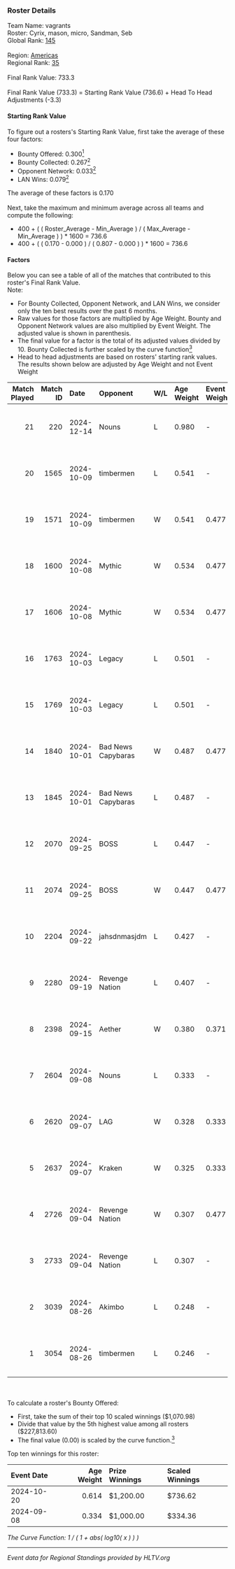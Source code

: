 ### Roster Details<br />
Team Name: vagrants<br />
Roster: Cyrix, mason, micro, Sandman, Seb<br />
Global Rank: [145](../../standings_global_2025_01_16.md)<br />
<br />
Region: [Americas]( ../../standings_americas_2025_01_16.md)<br />
Regional Rank: [35]( ../../standings_americas_2025_01_16.md)<br />
<br />
Final Rank Value:  733.3<br />
<br />
Final Rank Value (733.3) = Starting Rank Value (736.6) + Head To Head Adjustments (-3.3)<br />

#### Starting Rank Value<br />
To figure out a rosters's Starting Rank Value, first take the average of these four factors:<br />
- Bounty Offered: 0.300[<sup>1</sup>](#table2)
- Bounty Collected: 0.267[<sup>2</sup>](#table1)
- Opponent Network: 0.033[<sup>2</sup>](#table1)
- LAN Wins: 0.079[<sup>2</sup>](#table1)

The average of these factors is 0.170<br />
<br />
Next, take the maximum and minimum average across all teams and compute the following:<br />
- 400 + ( ( Roster_Average - Min_Average ) / ( Max_Average - Min_Average ) ) * 1600 = 736.6
- 400 + ( ( 0.170 - 0.000 ) / ( 0.807 - 0.000 ) ) * 1600 = 736.6


#### Factors<br />
Below you can see a table of all of the matches that contributed to this roster's Final Rank Value.<br />
Note:<br />

- For Bounty Collected, Opponent Network, and LAN Wins, we consider only the ten best results over the past 6 months.
- Raw values for those factors are multiplied by Age Weight. Bounty and Opponent Network values are also multiplied by Event Weight. The adjusted value is shown in parenthesis.
- The final value for a factor is the total of its adjusted values divided by 10. Bounty Collected is further scaled by the curve function[<sup>3</sup>](#curveFunction)
- Head to head adjustments are based on rosters' starting rank values. The results shown below are adjusted by Age Weight and not Event Weight
<span id="table1"></span><br />


| Match Played | Match ID | Date       | Opponent           | W/L | Age Weight | Event Weight | Bounty Collected | Opponent Network | LAN Wins  | H2H Adj. | Roster                            |
| -: | -: | :- | :- | :- | :- | :- | :- | :- | :- | -: | :- |
|           21 |      220 | 2024-12-14 | Nouns              | L   | 0.980      | -            | -                | -                | -         |    -3.79 | Cyrix, mason, micro, Sandman, Seb |
|           20 |     1565 | 2024-10-09 | timbermen          | L   | 0.541      | -            | -                | -                | -         |    -5.83 | Cyrix, DJF, Sandman, Seb, Tender  |
|           19 |     1571 | 2024-10-09 | timbermen          | W   | 0.541      | 0.477        | 0.030 (0.008)    | 0.375 (0.097)    | 0 (0.000) |    11.49 | Cyrix, DJF, Sandman, Seb, Tender  |
|           18 |     1600 | 2024-10-08 | Mythic             | W   | 0.534      | 0.477        | 0.000 (0.000)    | 0.096 (0.025)    | 0 (0.000) |     4.71 | Cyrix, DJF, Sandman, Seb, Tender  |
|           17 |     1606 | 2024-10-08 | Mythic             | W   | 0.534      | 0.477        | 0.000 (0.000)    | 0.096 (0.025)    | 0 (0.000) |     4.90 | Cyrix, DJF, Sandman, Seb, Tender  |
|           16 |     1763 | 2024-10-03 | Legacy             | L   | 0.501      | -            | -                | -                | -         |    -1.72 | Cyrix, DJF, Sandman, Seb, Tender  |
|           15 |     1769 | 2024-10-03 | Legacy             | L   | 0.501      | -            | -                | -                | -         |    -1.74 | Cyrix, DJF, Sandman, Seb, Tender  |
|           14 |     1840 | 2024-10-01 | Bad News Capybaras | W   | 0.487      | 0.477        | 0.003 (0.001)    | 0.278 (0.065)    | 0 (0.000) |     8.27 | Cyrix, DJF, Sandman, Seb, Tender  |
|           13 |     1845 | 2024-10-01 | Bad News Capybaras | L   | 0.487      | -            | -                | -                | -         |    -7.23 | Cyrix, DJF, Sandman, Seb, Tender  |
|           12 |     2070 | 2024-09-25 | BOSS               | L   | 0.447      | -            | -                | -                | -         |    -1.88 | Andrew, Cyrix, DJF, Sandman, Seb  |
|           11 |     2074 | 2024-09-25 | BOSS               | W   | 0.447      | 0.477        | 0.042 (0.009)    | 0.421 (0.090)    | 0 (0.000) |    12.37 | Andrew, Cyrix, DJF, Sandman, Seb  |
|           10 |     2204 | 2024-09-22 | jahsdnmasjdm       | L   | 0.427      | -            | -                | -                | -         |   -10.24 | Andrew, Cyrix, DJF, Sandman, Seb  |
|            9 |     2280 | 2024-09-19 | Revenge Nation     | L   | 0.407      | -            | -                | -                | -         |    -7.32 | Andrew, Cyrix, DJF, Sandman, Seb  |
|            8 |     2398 | 2024-09-15 | Aether             | W   | 0.380      | 0.371        | 0.000 (0.000)    | 0.063 (0.009)    | 0 (0.000) |     2.45 | Andrew, Cyrix, DJF, Sandman, Seb  |
|            7 |     2604 | 2024-09-08 | Nouns              | L   | 0.333      | -            | -                | -                | -         |    -1.10 | Cyrix, DJF, Sandman, Seb, Wolffe  |
|            6 |     2620 | 2024-09-07 | LAG                | W   | 0.328      | 0.333        | 0.000 (0.000)    | 0.016 (0.002)    | 1 (0.328) |     1.59 | Cyrix, DJF, Sandman, Seb, Wolffe  |
|            5 |     2637 | 2024-09-07 | Kraken             | W   | 0.325      | 0.333        | 0.000 (0.000)    | 0.000 (0.000)    | 1 (0.325) |     1.41 | Cyrix, DJF, Sandman, Seb, Wolffe  |
|            4 |     2726 | 2024-09-04 | Revenge Nation     | W   | 0.307      | 0.477        | 0.004 (0.001)    | 0.146 (0.021)    | 0 (0.000) |     4.44 | Cyrix, DJF, Sandman, Seb, Wolffe  |
|            3 |     2733 | 2024-09-04 | Revenge Nation     | L   | 0.307      | -            | -                | -                | -         |    -5.34 | Cyrix, DJF, Sandman, Seb, Wolffe  |
|            2 |     3039 | 2024-08-26 | Akimbo             | L   | 0.248      | -            | -                | -                | -         |    -6.23 | Cyrix, DJF, Sandman, Seb, Wolffe  |
|            1 |     3054 | 2024-08-26 | timbermen          | L   | 0.246      | -            | -                | -                | -         |    -2.46 | Cyrix, DJF, Sandman, Seb, Wolffe  |

<br />
<span id="table2"></span><br />
To calculate a roster's Bounty Offered:<br />

- First, take the sum of their top 10 scaled winnings ($1,070.98)
- Divide that value by the 5th highest value among all rosters ($227,813.60)
- The final value (0.00) is scaled by the curve function.[<sup>3</sup>](#curveFunction)

Top ten winnings for this roster:<br />

| Event Date | Age Weight | Prize Winnings | Scaled Winnings |
| :- | -: | :- | :- |
| 2024-10-20 |      0.614 | $1,200.00      | $736.62         |
| 2024-09-08 |      0.334 | $1,000.00      | $334.36         |


<span id="curveFunction"></span>_The Curve Function: 1 / ( 1 + abs( log10( x ) ) )_<br />

---
_Event data for Regional Standings provided by HLTV.org_<br />
